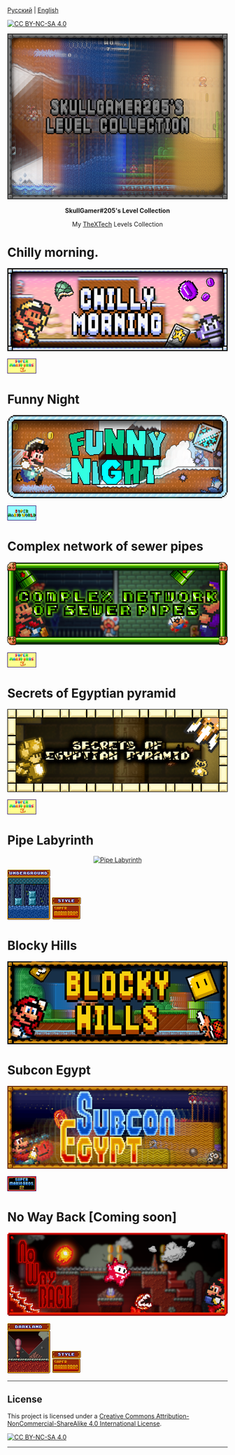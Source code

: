 [Русский](README-RUS.md) | [English](README.md)

[![CC BY-NC-SA 4.0][cc-by-nc-sa-shield]][cc-by-nc-sa]

<p align="center">
<a href="https://github.com/SkullGamer205/MySmbxLevels"><img src="https://raw.githubusercontent.com/SkullGamer205/MySmbxLevels/master/main-logo.png" alt="Logo"></a>
</p>
<p align="center"><b>
SkullGamer#205's Level Collection
</b></p>
<p align="center">My <a href="https://github.com/Wohlstand/TheXTech"><alt="TheXTech">TheXTech</a> Levels Collection</p>

# Chilly morning.
<p align="center">
<a href="https://wohlsoft.ru/forum/viewtopic.php?f=18&t=4462"><img src="https://raw.githubusercontent.com/SkullGamer205/MySmbxLevels/master/completed-levels/SkullGamer205 - Chilly morning./logo.png" alt="Chilly morning"></a>
</p>

<a><img src="https://raw.githubusercontent.com/SkullGamer205/MySmbxLevels/master/.pics/snes/smb3/logo.png" alt="Super Mario Bros 3 (SNES)"></a>
</p>

# Funny Night
<p align="center">
<a href="https://wohlsoft.ru/forum/viewtopic.php?f=18&t=4463"><img src="https://raw.githubusercontent.com/SkullGamer205/MySmbxLevels/main/completed-levels/SkullGamer205%20-%20Funny%20night/logo.png" alt="Funny Night"></a>
</p>

<a><img src="https://raw.githubusercontent.com/SkullGamer205/MySmbxLevels/master/.pics/snes/smw/logo.png" alt="Super Mario World (SNES)"></a>
# Complex network of sewer pipes
<p align="center">
<a href="https://wohlsoft.ru/forum/viewtopic.php?f=18&t=4510"><img src="https://raw.githubusercontent.com/SkullGamer205/MySmbxLevels/master/completed-levels/SkullGamer205 - Complex network of sewer pipes/logo.png" alt="Complex network of sewer pipes"></a>
</p>

<a><img src="https://raw.githubusercontent.com/SkullGamer205/MySmbxLevels/master/.pics/snes/smb3/logo.png" alt="Super Mario Bros 3 (SNES)"></a>
# Secrets of Egyptian pyramid
<p align="center">
<a href="https://wohlsoft.ru/forum/viewtopic.php?f=18&t=4511"><img src="https://raw.githubusercontent.com/SkullGamer205/MySmbxLevels/master/completed-levels/SkullGamer205 - Secrets of Egyptian pyramid/logo.png" alt="Secrets of Egyptian pyramid"></a>
</p>

<a><img src="https://raw.githubusercontent.com/SkullGamer205/MySmbxLevels/master/.pics/snes/smb3/logo.png" alt="Super Mario Bros 3 (SNES)"></a>
# Pipe Labyrinth
<p align="center">
<a href="https://wohlsoft.ru/forum/viewtopic.php?f=18&t=4639"><img src="https://raw.githubusercontent.com/SkullGamer205/MySmbxLevels/master/completed-levels/SkullGamer205 - Pipe Labyrinth/logo.png" alt="Pipe Labyrinth"></a>
</p>

<a><img src="https://raw.githubusercontent.com/SkullGamer205/MySmbxLevels/master/.pics/snes/smb1/themes/dark/underground.png"></a> <a><img src="https://raw.githubusercontent.com/SkullGamer205/MySmbxLevels/master/.pics/snes/smb1/logo.png"></a>


# Blocky Hills
<p align="center">
<a href="https://wohlsoft.ru/forum/viewtopic.php?f=18&t=4706"><img src="https://raw.githubusercontent.com/SkullGamer205/MySmbxLevels/master/completed-levels/SkullGamer205 - Blocky Hills/logo.png" alt="Blocky Hills"></a>
</p>

# Subcon Egypt
<p align="center">
<a href="https://wohlsoft.ru/forum/viewtopic.php?f=18&t=4719"><img src="https://raw.githubusercontent.com/SkullGamer205/MySmbxLevels/master/completed-levels/SkullGamer205 - Subcon Egypt/logo.png" alt="Subcon Egypt"></a>
</p>

<a><img src="https://raw.githubusercontent.com/SkullGamer205/MySmbxLevels/master/.pics/snes/smb2/logo.png" alt="Super Mario Bros 2 (SNES)"></a>

# No Way Back [Coming soon]

<p align="center">
<a href="https://github.com/SkullGamer205/MySmbxLevels/tree/main/wip-abaddoned/SkullGamer205%20-%20No%20Way%20Back"><img src="https://raw.githubusercontent.com/SkullGamer205/MySmbxLevels/master/wip-abaddoned/SkullGamer205 - No Way Back/logo.png" alt="Subcon Egypt"></a>
</p>

<a><img src="https://raw.githubusercontent.com/SkullGamer205/MySmbxLevels/master/.pics/snes/smb1/themes/dark/darkland.png"></a> <a><img src="https://raw.githubusercontent.com/SkullGamer205/MySmbxLevels/master/.pics/snes/smb1/logo.png"></a>
****

## License

This project is licensed under a [Creative Commons Attribution-NonCommercial-ShareAlike 4.0 International License][cc-by-nc-sa].

[![CC BY-NC-SA 4.0][cc-by-nc-sa-image]][cc-by-nc-sa]

[cc-by-nc-sa]: http://creativecommons.org/licenses/by-nc-sa/4.0/
[cc-by-nc-sa-image]: https://licensebuttons.net/l/by-nc-sa/4.0/88x31.png
[cc-by-nc-sa-shield]: https://img.shields.io/badge/License-CC%20BY--NC--SA%204.0-lightgrey.svg

****


